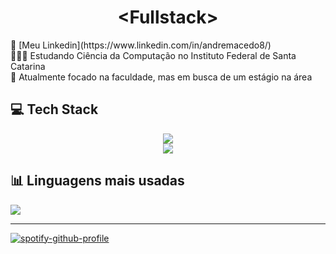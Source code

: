 <h1 align="center">&lt;Fullstack&gt;</h1>
👔 [Meu Linkedin](https://www.linkedin.com/in/andremacedo8/)<br>👨🏻‍🎓 Estudando Ciência da Computação no Instituto Federal de Santa Catarina<br>💭 Atualmente focado na faculdade, mas em busca de um estágio na área


## 💻 Tech Stack
<p align="center">
  <a href="https://skillicons.dev">
    <img src="https://skillicons.dev/icons?i=c,cpp,java,js,react" /><br>
    <img src="https://skillicons.dev/icons?i=gamemakerstudio,ps,blender" />
  </a>
</p>
 
## 📊 Linguagens mais usadas
![](https://github-readme-stats.vercel.app/api/top-langs/?username=andrevbastos&theme=dark&hide_border=true&include_all_commits=false&count_private=false&layout=compact)

---
[![spotify-github-profile](https://spotify-github-profile.kittinanx.com/api/view?uid=2zvvraocnwor1a4i8i5sdcqfa&cover_image=true&theme=natemoo-re&show_offline=false&background_color=000000&interchange=false&bar_color=000000&bar_color_cover=true)](https://spotify-github-profile.kittinanx.com/api/view?uid=2zvvraocnwor1a4i8i5sdcqfa&redirect=true)
